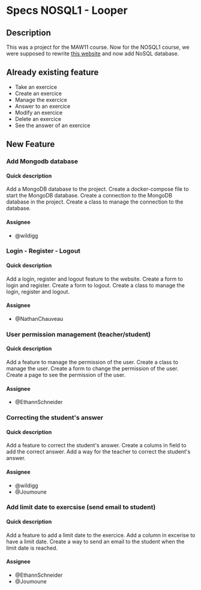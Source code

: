 # Specs NOSQL1 - Looper 
## Description
This was a project for the MAW11 course. Now for the NOSQL1 course, we were supposed to rewrite [this website](https://maw-looper.mycpnv.ch) and now add NoSQL database.

## Already existing feature 
- Take an exercice
- Create an exercice
- Manage the exercice
- Answer to an exercice
- Modify an exercice
- Delete an exercice
- See the answer of an exercice

## New Feature 
### Add Mongodb database
#### Quick description
Add a MongoDB database to the project. Create a docker-compose file to start the MongoDB database. Create a connection to the MongoDB database in the project. Create a class to manage the connection to the database.

#### Assignee
- @wildigg

### Login - Register - Logout
#### Quick description
Add a login, register and logout feature to the website. Create a form to login and register. Create a form to logout. Create a class to manage the login, register and logout.
#### Assignee
- @NathanChauveau


### User permission management (teacher/student)
#### Quick description
Add a feature to manage the permission of the user. Create a class to manage the user. Create a form to change the permission of the user. Create a page to see the permission of the user.

#### Assignee
- @EthannSchneider

### Correcting the student's answer
#### Quick description
Add a feature to correct the student's answer. Create a colums in field to add the correct answer. Add a way for the teacher to correct the student's answer.

#### Assignee
- @wildigg
- @Joumoune

### Add limit date to exercsise (send email to student)
#### Quick description
Add a feature to add a limit date to the exercice. Add a column in excerise to have a limit date. Create a way to send an email to the student when the limit date is reached.

#### Assignee
- @EthannSchneider
- @Joumoune